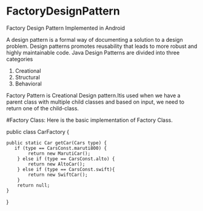 # FactoryDesignPattern
Factory Design Pattern Implemented in Android 

A design pattern is a formal way of documenting a solution to a design problem. Design patterns promotes reusability that leads to more robust and highly maintainable code. Java Design Patterns are divided into three categories
1. Creational
2. Structural
3. Behavioral

Factory Pattern is Creational Design pattern.Itis used when we have a parent class with multiple child classes and based on input, we need to return one of the child-class.


#Factory Class: Here is the basic implementation of Factory Class.

 public class CarFactory {
 
    public static Car getCar(Cars type) { 
       if (type == CarsConst.maruti800) {
            return new MarutiCar();
        } else if (type == CarsConst.alto) {
            return new AltoCar();
        } else if (type == CarsConst.swift){
            return new SwiftCar();
        }
        return null;
    }
}

